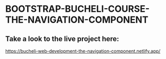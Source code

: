 # BOOTSTRAP-BUCHELI-COURSE-THE-NAVIGATION-COMPONENT

## Take a look to the live project here:
https://bucheli-web-development-the-navigation-component.netlify.app/
